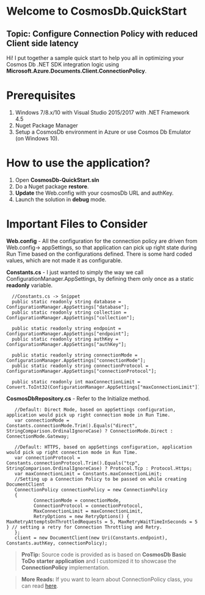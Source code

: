 # Welcome to CosmosDb.QuickStart

## Topic: Configure Connection Policy with reduced Client side latency

Hi! I put together a sample quick start to help you all in optimizing your Cosmos Db .NET SDK integration logic using **Microsoft.Azure.Documents.Client.ConnectionPolicy**. 

# Prerequisites 
1. Windows 7/8.x/10 with Visual Studio 2015/2017 with .NET Framework 4.5
2. Nuget Package Manager 
3. Setup a CosmosDb environment in Azure or use Cosmos Db Emulator (on Windows 10).
# How to use the application?

1. Open **CosmosDb-QuickStart.sln**  
2. Do a Nuget package **restore**.
3. **Update** the Web.config with your cosmosDb URL and authKey. 
4. Launch the solution in **debug** mode. 

# Important Files to Consider 

**Web.config** - All the configuration for the connection policy are driven from Web.config-> appSettings, so that application can pick up right state during Run Time based on the configurations defined. There is some hard coded values, which are not made it as configurable. 

**Constants.cs** -  I just wanted to simply the way we call ConfigurationManager.AppSettings, by defining them only once as a static **readonly** variable. 

      //Constants.cs -> Snippet
      public static readonly string database = ConfigurationManager.AppSettings["database"];
      public static readonly string collection = ConfigurationManager.AppSettings["collection"];
 
      public static readonly string endpoint = ConfigurationManager.AppSettings["endpoint"];
      public static readonly string authKey = ConfigurationManager.AppSettings["authKey"];
 
      public static readonly string connectionMode = ConfigurationManager.AppSettings["connectionMode"];
      public static readonly string connectionProtocol = ConfigurationManager.AppSettings["connectionProtocol"];
 
      public static readonly int maxConnectionLimit = Convert.ToInt32(ConfigurationManager.AppSettings["maxConnectionLimit"]);

**CosmosDbRepository.cs** - Refer to the Initialize method. 


       //Default: Direct Mode, based on appSettings configuration, application would pick up right connection mode in Run Time.
       var connectionMode = Constants.connectionMode.Trim().Equals("direct", StringComparison.OrdinalIgnoreCase) ? ConnectionMode.Direct : ConnectionMode.Gateway;                                                                                                                                                 
       
       //Default: HTTPS, based on appSettings configuration, application would pick up right connection mode in Run Time.
       var connectionProtocol = Constants.connectionProtocol.Trim().Equals("tcp", StringComparison.OrdinalIgnoreCase) ? Protocol.Tcp : Protocol.Https;
       var maxConnectionLimit = Constants.maxConnectionLimit;
       //Setting up a Connection Policy to be passed on while creating DocumentClient
       ConnectionPolicy connectionPolicy = new ConnectionPolicy
       {
              ConnectionMode = connectionMode,
              ConnectionProtocol = connectionProtocol,
              MaxConnectionLimit = maxConnectionLimit,
              RetryOptions = new RetryOptions() { MaxRetryAttemptsOnThrottledRequests = 5, MaxRetryWaitTimeInSeconds = 5 } // setting a retry for Connection Throttling and Retry.
       };
       client = new DocumentClient(new Uri(Constants.endpoint), Constants.authKey, connectionPolicy);

> **ProTip:** Source code is provided as is based on  **CosmosDb Basic ToDo starter application**  and I customized it to showcase the **ConnectionPolicy** implementation.

> **More Reads:** If you want to learn about ConnectionPolicy class, you can read [here](https://docs.microsoft.com/en-us/dotnet/api/microsoft.azure.documents.client.connectionpolicy?view=azure-dotnet). 
